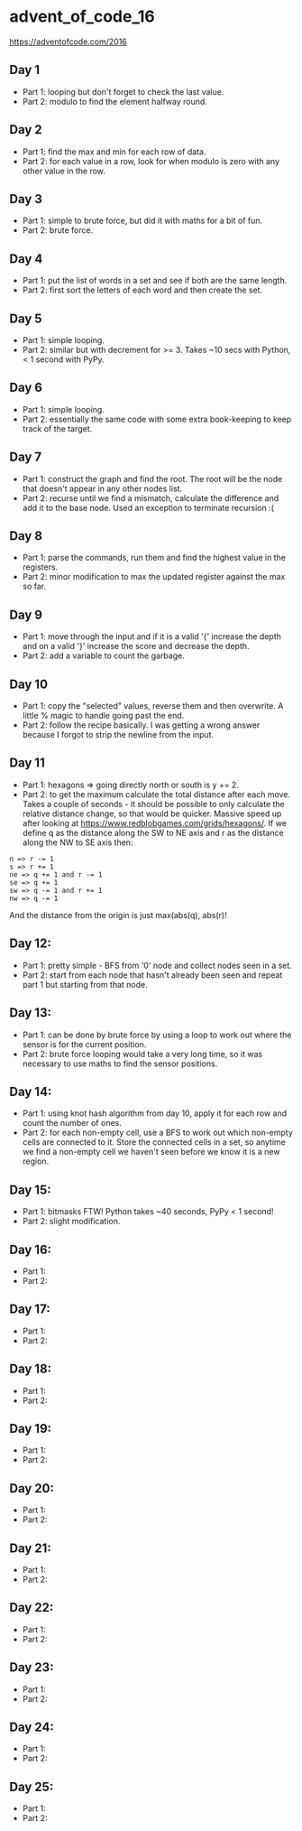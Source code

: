 # advent_of_code_16
https://adventofcode.com/2016

## Day 1
- Part 1: looping but don't forget to check the last value.
- Part 2: modulo to find the element halfway round.

## Day 2
- Part 1: find the max and min for each row of data.
- Part 2: for each value in a row, look for when modulo is zero with any other value in the row.

## Day 3
- Part 1: simple to brute force, but did it with maths for a bit of fun.
- Part 2: brute force.

## Day 4
- Part 1: put the list of words in a set and see if both are the same length.
- Part 2: first sort the letters of each word and then create the set.

## Day 5
- Part 1: simple looping.
- Part 2: similar but with decrement for >= 3. Takes ~10 secs with Python, < 1 second with PyPy.

## Day 6
- Part 1: simple looping.
- Part 2: essentially the same code with some extra book-keeping to keep track of the target.

## Day 7
- Part 1: construct the graph and find the root. The root will be the node that doesn't appear in any other nodes list.
- Part 2: recurse until we find a mismatch, calculate the difference and add it to the base node. Used an exception to
terminate recursion :(

## Day 8
- Part 1: parse the commands, run them and find the highest value in the registers.
- Part 2: minor modification to max the updated register against the max so far.

## Day 9
- Part 1: move through the input and if it is a valid '{' increase the depth and on a valid '}' increase the score and
decrease the depth.
- Part 2: add a variable to count the garbage.

## Day 10
- Part 1: copy the "selected" values, reverse them and then overwrite. A little % magic to handle going past the end.
- Part 2: follow the recipe basically. I was getting a wrong answer because I forgot to strip the newline from the input.

## Day 11
- Part 1: hexagons => going directly north or south is y += 2.
- Part 2: to get the maximum calculate the total distance after each move. Takes a couple of seconds - it should be
possible to only calculate the relative distance change, so that would be quicker.
Massive speed up after looking at https://www.redblobgames.com/grids/hexagons/.
If we define q as the distance along the SW to NE axis and r as the distance along the NW to SE axis then:
```
n => r -= 1
s => r += 1
ne => q += 1 and r -= 1
se => q += 1
sw => q -= 1 and r += 1
nw => q -= 1
```
And the distance from the origin is just max(abs(q), abs(r)!


## Day 12:
- Part 1: pretty simple - BFS from '0' node and collect nodes seen in a set.
- Part 2: start from each node that hasn't already been seen and repeat part 1 but starting from that node.

## Day 13:
- Part 1: can be done by brute force by using a loop to work out where the sensor is for the current position.
- Part 2: brute force looping would take a very long time, so it was necessary to use maths to find the sensor positions.

## Day 14:
- Part 1: using knot hash algorithm from day 10, apply it for each row and count the number of ones.
- Part 2: for each non-empty cell, use a BFS to work out which non-empty cells are connected to it. Store the connected
cells  in a set, so anytime we find a non-empty cell we haven't seen before we know it is a new region.

## Day 15:
- Part 1: bitmasks FTW! Python takes ~40 seconds, PyPy < 1 second!
- Part 2: slight modification.

## Day 16:
- Part 1:
- Part 2:

## Day 17:
- Part 1:
- Part 2:

## Day 18:
- Part 1:
- Part 2:

## Day 19:
- Part 1:
- Part 2:

## Day 20:
- Part 1:
- Part 2:

## Day 21:
- Part 1:
- Part 2:

## Day 22:
- Part 1:
- Part 2:

## Day 23:
- Part 1:
- Part 2:

## Day 24:
- Part 1:
- Part 2:

## Day 25:
- Part 1:
- Part 2:
